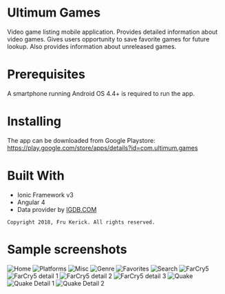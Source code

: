 # Ultimum Games
Video game listing mobile application.
Provides detailed information about video games.
Gives users opportunity to save favorite games for future lookup.
Also provides information about unreleased games.

# Prerequisites
A smartphone running Android OS 4.4+ is required to run the app. 

# Installing
The app can be downloaded from Google Playstore: https://play.google.com/store/apps/details?id=com.ultimum.games

# Built With
* Ionic Framework v3
* Angular 4
* Data provider by [IGDB.COM](http://igdb.com/)

`Copyright 2018, Fru Kerick. All rights reserved.`

# Sample screenshots
![Home](/screenshots/home.png)
![Platforms](/screenshots/platforms.png)
![Misc](/screenshots/misc.png)
![Genre](/screenshots/genre.png)
![Favorites](/screenshots/favs.png)
![Search](/screenshots/search.png)
![FarCry5](/screenshots/farcry5.png)
![FarCry5 detail 1](/screenshots/farcryd1.png)
![FarCry5 detail 2](/screenshots/farcryd2.png)
![FarCry5 detail 3](/screenshots/farcryd3.png)
![Quake](/screenshots/quake.png)
![Quake Detail 1](/screenshots/quaked1.png)
![Quake Detail 2](/screenshots/quaked2.png)
